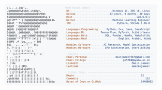 <picture>
  <source srcset="https://raw.githubusercontent.com/mmazinjameel/mmazinjameel/main/dark_mode.svg?v=1756994991" media="(prefers-color-scheme: dark)">
  <img src="https://raw.githubusercontent.com/mmazinjameel/mmazinjameel/main/light_mode.svg?v=1756994991">
</picture>
